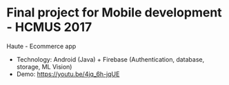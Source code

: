 # Final project for Mobile development - HCMUS 2017

Haute - Ecommerce app
- Technology: Android (Java) + Firebase (Authentication, database, storage, ML Vision)
- Demo: https://youtu.be/4jq_6h-jqUE

